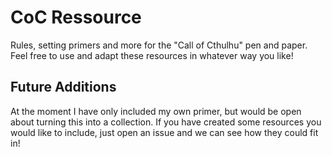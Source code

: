 # CoC Ressource
Rules, setting primers and more for the "Call of Cthulhu" pen and paper. Feel free to use and adapt these resources in whatever way you like! 

## Future Additions 
At the moment I have only included my own primer, but would be open about turning this into a collection. If you have created some resources you would like to include, just open an issue and we can see how they could fit in! 
